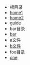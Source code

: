 <!-- 导航 -->
* 根目录
* [home1](home1)
* [home2](home2)
* [guide](guide)
* bar目录
* [bar](bar/)
* [a文件](bar/a)
* [b文件](bar/b)
* foo目录
* [one](foo/one)